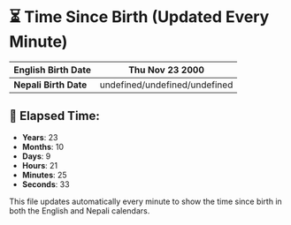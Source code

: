 # ⏳ Time Since Birth (Updated Every Minute)

| **English Birth Date** | Thu Nov 23 2000 |
|------------------------|-------------------------------------|
| **Nepali Birth Date**  | undefined/undefined/undefined                  |

## 📅 Elapsed Time:

- **Years**: 23
- **Months**: 10
- **Days**: 9
- **Hours**: 21
- **Minutes**: 25
- **Seconds**: 33

This file updates automatically every minute to show the time since birth in both the English and Nepali calendars.